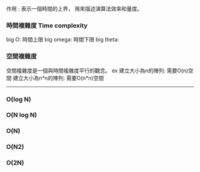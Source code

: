 作用 : 
表示一個時間的上界，
用來描述演算法效率和量度。


### 時間複雜度 Time complexity
big O: 時間上限
big omega: 時間下限
big theta: 

### 空間複雜度
空間複雜度是一個與時間複雜度平行的觀念。
ex
建立大小為n的陣列: 需要O(n)空間
建立大小為n\*n的陣列: 需要O(n\*n)空間

---


### O(log N)
### O(N log N)
### O(N)
### O(N2)
### O(2N)